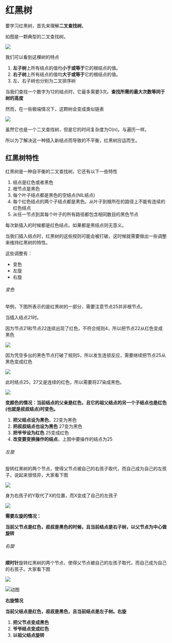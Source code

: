 # 红黑树

要学习红黑树，首先来理解**二叉查找树**。

如图是一颗典型的二叉查找树。

![](image/1602b600eb27d6ef.png)

我们可以看到这棵树的特点

1. **左子树**上所有结点的值均**小于或等于**它的根结点的值。
2. **右子树**上所有结点的值均**大于或等于**它的根结点的值。
3. 左、右子树也分别为二叉排序树

当我们查找一个数字为12的结点时，它最多需要3次。**查找所需的最大次数等同于树的高度**

然而，在一些极端情况下，这颗树会变成类似链表

![](image/1602b6014331f371.png)

虽然它也是一个二叉查找树，但是它的时间复杂度为O(n)。与遍历一样。

所以为了解决这一种插入新结点而导致的不平衡，红黑树应运而生。





## 红黑树特性

红黑树是一种自平衡的二叉查找树。它还有以下一些特性

1. 结点是红色或者黑色
2. 根节点是黑色
3. 每个叶子结点都是黑色的空结点(NIL结点)
4. 每个红色结点的两个子结点都是黑色。从叶子到根所在的路径上不能有连续的红色结点
5. 从任一节点到其每个叶子的所有路径都包含相同数目的黑色节点

每次新插入的时候都是红色结点。如果都是黑结点则无意义。

当我们插入结点时，红黑树的这些规则可能会被打破，这时候就需要做出一些调整来维持红黑树的特性。

这些调整有：

- 变色
- 左旋
- 右旋

###### 变色

举例，下图所表示的是红黑树的一部分，需要注意节点25并非根节点。

当插入结点21时。

因为节点21和节点22连续出现了红色，不符合规则4，所以把节点22从红色变成黑色

![](image/1602b602995465b0.png)

因为凭空多出的黑色节点打破了规则5，所以发生连锁反应，需要继续把节点25从黑色变成红色

![](image/1602b6021ca38237.png)

此时结点25，27又是连续的红色，所以需要将27染成黑色。

![](image/1602b602acf13b5d.png)



**变颜色的情况：当前结点的父亲是红色，且它的祖父结点的另一个子结点也是红色(也就是叔叔结点)时变色。**

1. **把父结点设为黑色**，22变为黑色
2. **把叔叔结点也设为黑色** 27变为黑色
3. **把爷爷设为红色** 25变成红色
4. **改变要变换操作的结点**，上图中要操作的结点为25

###### 左旋

旋转红黑树的两个节点，使得父节点被自己的右孩子取代，而自己成为自己的左孩子。说起来很怪异，大家看下图

![](image/1602b60230926ead.png)

身为右孩子的Y取代了X的位置，而X变成了自己的左孩子

![](image/16f03bbc0657efe3.gif)

**需要左旋的情况：**

**当前父节点是红色，叔叔是黑色的时候，且当前结点是右子树，以父节点为中心做旋转**



###### 右旋

**顺时针**旋转红黑树的两个节点，使得父节点被自己的左孩子取代，而自己成为自己的右孩子。大家看下图

![](image/1602b6024ce2b0c4.png)



![动图](image/16f03baf60bf8024.gif)

**右旋情况**

**当前父结点是红色，叔叔是黑色，且当前结点是左子树。右旋**

1. **把父节点变成黑色**
2. **爷爷结点变成红色**
3. **以祖父结点旋转**